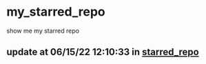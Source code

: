 # my_starred_repo
show me my starred repo

update at 06/15/22 12:10:33 in [starred_repo](./index.html)
---

